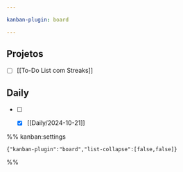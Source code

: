 ```yaml
---

kanban-plugin: board

---
```


## Projetos

- [ ] [[To-Do List com Streaks]]


## Daily

- [ ] - [x] [[Daily/2024-10-21]]




%% kanban:settings
```
{"kanban-plugin":"board","list-collapse":[false,false]}
```
%%